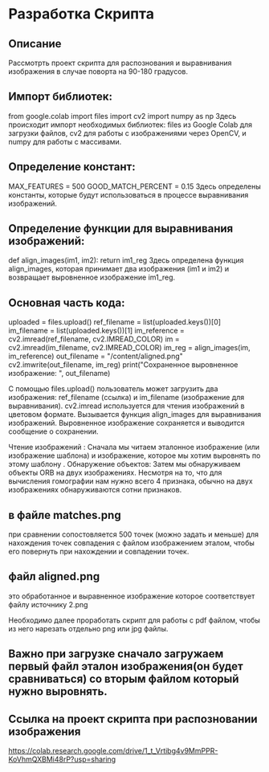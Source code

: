 # Разработка Скрипта
## Описание 
Рассмотрть проект скрипта для распознования и выравнивания изображения в случае поворта на 90-180 градусов.

## Импорт библиотек: 
from google.colab import files 
import cv2 
import numpy as np 
Здесь происходит импорт необходимых библиотек: files из Google Colab для загрузки файлов, cv2 для работы с изображениями через OpenCV, и numpy для работы с массивами.

## Определение констант: 
MAX_FEATURES = 500 GOOD_MATCH_PERCENT = 0.15 
Здесь определены константы, которые будут использоваться в процессе выравнивания изображений.

## Определение функции для выравнивания изображений: 
def align_images(im1, im2):
return im1_reg 
Здесь определена функция align_images, которая принимает два изображения (im1 и im2) и возвращает выровненное изображение im1_reg.

## Основная часть кода: 
uploaded = files.upload()
ref_filename = list(uploaded.keys())[0] im_filename = list(uploaded.keys())[1]
im_reference = cv2.imread(ref_filename, cv2.IMREAD_COLOR) im = cv2.imread(im_filename, cv2.IMREAD_COLOR)
im_reg = align_images(im, im_reference)
out_filename = "/content/aligned.png" cv2.imwrite(out_filename, im_reg)
print("Сохраненное выровненное изображение: ", out_filename)

С помощью files.upload() пользователь может загрузить два изображения: ref_filename (ссылка) и im_filename (изображение для выравнивания). cv2.imread используется для чтения изображений в цветовом формате. Вызывается функция align_images для выравнивания изображений. Выровненное изображение сохраняется и выводится сообщение о сохранении.

Чтение изображений : Сначала мы читаем эталонное изображение (или изображение шаблона) и изображение, которое мы хотим выровнять по этому шаблону . Обнаружение объектов: Затем мы обнаруживаем объекты ORB на двух изображениях. Несмотря на то, что для вычисления гомографии нам нужно всего 4 признака, обычно на двух изображениях обнаруживаются сотни признаков.

## в файле matches.png 
при сравнении сопостовляется 500 точек (можно задать и меньше) для нахождения точек совпадения с файлом изображением эталом, чтобы его повернуть при нахождении и совпадении точек.

## файл aligned.png 
это обработанное и выравненное изображение которое соответствует файлу источнику 2.png

Необходимо далее проработать скрипт для работы с pdf файлом, чтобы из него нарезать отдельно png или jpg файлы.

## Важно при загрузке сначало загружаем первый файл эталон изображения(он будет сравниваться) со вторым файлом который нужно выровнять.

## Ссылка на проект скрипта при распозновании изображения
https://colab.research.google.com/drive/1_t_Vrtibg4v9MmPPR-KoVhmQXBMi48rP?usp=sharing
